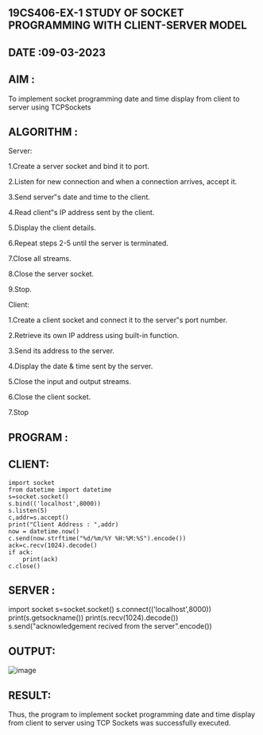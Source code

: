 ## 19CS406-EX-1 STUDY OF SOCKET PROGRAMMING WITH CLIENT-SERVER MODEL

## DATE :09-03-2023

## AIM :
To implement socket programming date and time display from client to server using
TCPSockets

## ALGORITHM :

Server:

1.Create a server socket and bind it to port.

2.Listen for new connection and when a connection arrives, accept it.

3.Send server‟s date and time to the client.

4.Read client‟s IP address sent by the client.

5.Display the client details.

6.Repeat steps 2-5 until the server is terminated.

7.Close all streams.

8.Close the server socket.

9.Stop.

Client:


1.Create a client socket and connect it to the server‟s port number.

2.Retrieve its own IP address using built-in function.

3.Send its address to the server.

4.Display the date & time sent by the server.

5.Close the input and output streams.

6.Close the client socket.

7.Stop

## PROGRAM :

## CLIENT:
```
import socket
from datetime import datetime
s=socket.socket()
s.bind(('localhost',8000))
s.listen(5)
c,addr=s.accept()
print("Client Address : ",addr)
now = datetime.now()
c.send(now.strftime("%d/%m/%Y %H:%M:%S").encode())
ack=c.recv(1024).decode()
if ack:
    print(ack)
c.close()
```

## SERVER :

import socket
s=socket.socket()
s.connect(('localhost',8000))
print(s.getsockname())
print(s.recv(1024).decode())
s.send("acknowledgement recived from the server".encode())

## OUTPUT:

![image](https://github.com/naren2704/19CS406-EX-1/assets/118706984/ba96435f-8241-4c6d-b02d-8983b9df2c22)

## RESULT: 

Thus, the program to implement socket programming date and time display from
client to server using TCP Sockets was successfully executed.

